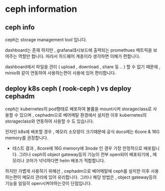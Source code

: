 # ceph information
## ceph info
ceph는 storage management tool 입니다.

dashboard는 존재 하지만 , grafana데시보드에 출력되는 promethues 메트릭을 보여주는 역할만 합니다.
따라서 하드웨어 계층이라 생각하면 이해가 편합니다.

dashboard에서 파일을 관리 ( upload , download , share 등 .. ) 할 수 없기 때문에 , minio와 같이 연동하여 사용하는편이
사용에 있어 편리합니다.

## deploy k8s ceph ( rook-ceph ) vs deploy cephadm 
ceph는 kubernetes의 pod형태로 배포하여 볼륨을 mount시켜 storageclass로 사용할 수 있으며 ,
cephadm으로 베어메탈 환경에서 설치한 이후 kubernetes의 storageclass와 연동하여 사용할 수 도 있습니다.

전자인 k8s에 배포할 경우 , 메모리 소모량이 크기때문에 공식 docs에는 6core & 16G memory를 권장합니다. 
- 테스트 결과 , 8core에 16G memory에 3node 인 경우 가장 안정적으로 배포됩니다.
그러나 ceph의 object gateway등의 기능이 전부 open되어 배포되기에 , 메모리나 코어가 넉넉하다면 helm 배포가 적합합니다.

하지만 가볍게 사용하기 위해선 , cephadm으로 베어메탈에 ceph를 설치한 이후 사용하는편이 메모리 관리에 있어 유리합니다.
그러나 해당 방법은 , object gateway등의 기능을 일일히 open시켜야하는것이 단점입니다.